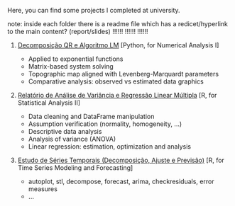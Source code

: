 Here, you can find some projects I completed at university.

note: inside each folder there is a readme file which has a redicet/hyperlink to the main content? (report/slides)
!!!!!!
!!!!!!
!!!!!!

1) [Decomposição QR e Algoritmo LM](https://github.com/Hugoverissimo21/University-Projects/tree/main/Decomposição%20QR%20e%20Algoritmo%20LM) [Python, for Numerical Analysis I]

    -   Applied to exponential functions
    -   Matrix-based system solving
    -   Topographic map aligned with Levenberg-Marquardt parameters
    -   Comparative analysis: observed vs estimated data graphics

2) [Relatório de Análise de Variância e Regressão Linear Múltipla](https://github.com/Hugoverissimo21/University-Projects/tree/main/Relatório%20de%20Análise%20de%20Variância%20e%20Regressão%20Linear%20Múltipla) [R, for Statistical Analysis II]

    - Data cleaning and DataFrame manipulation
    - Assumption verification (normality, homogeneity, ...)
    - Descriptive data analysis
    - Analysis of variance (ANOVA)
    - Linear regression: estimation, optimization and analysis

3) [Estudo de Séries Temporais (Decomposição, Ajuste e Previsão)](https://github.com/Hugoverissimo21/University-Projects/tree/main/Estudo%20de%20Séries%20Temporais%20(Decomposição%2C%20Ajuste%20e%20Previsão)) [R, for Time Series Modeling and Forecasting]

    - autoplot, stl, decompose, forecast, arima, checkresiduals, error measures
    - ...

